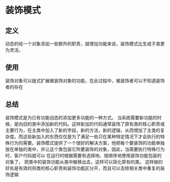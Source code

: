 # 装饰模式

## 定义
动态的给一个对象添加一些额外的职责，就增加功能来说，装饰模式比生成子类更为灵活。

## 使用
装饰对象可以链式扩展被装饰对象的功能，在此过程中，被装饰者可以不知道装饰者的存在

## 总结
装饰模式是为已有功能动态的添加更多功能的一种方式。
当系统需要新功能的时候，是向旧的类中添加新的代码。这样新加的代码通常装饰了原有类的核心职责或主要行为，在主类中加入了新的字段，新的方法，新的逻辑，从而增加了主类的复杂度。而这些新加入的东西仅仅是为了满足一些只在某种特定情况下才会执行的特殊行为的需要。装饰模式提供了一个很好的解决方案，他把每个要装饰的功能单独放在单独的类中，并让这个类包装它所要装饰的对象，因此，当需要执行特殊行为时，客户代码就可以 在运行时根据需要有选择地、按顺序地使用装饰功能包装的对象了。
把类中的装饰功能从类中搬移出去，这样可以简化原有的类。
这样做的好处是有效的将类的核心职责和装饰功能区分开，而且可以去除相关类中重复的装饰逻辑
